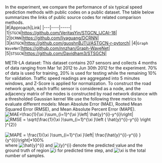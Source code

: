 In the experiment, we compare the performance of six typical speed prediction methods with public codes on a public dataset. The table below summarizes the links of public source codes for related comparison methods.<br>
|#|Approach|Link|
|---|----|-----|
|1|`STGCN`|https://github.com/VeritasYin/STGCN_IJCAI-18|
|2|`DCRNN`|https://github.com/liyaguang/DCRNN|
|3|`ASTGCN`|https://github.com/guoshnBJTU/ASTGCN-r-pytorch|
|4|`Graph WaveNet`|https://github.com/nnzhan/Graph-WaveNet|
|5|`STSGCN`|https://github.com/Davidham3/STSGCN| <br>

METR-LA dataset: This dataset contains 207 sensors and collects 4 months of data ranging from Mar 1st 2012 to Jun 30th 2012 for the experiment. 70% of data is used for training, 20% is used for testing while the remaining 10% for validation. Traffic speed readings are aggregated into 5 minutes windows, and Z-Score is applied for normalization. To construct the road network graph, each traffic sensor is considered as a node, and the adjacency matrix of the nodes is constructed by road network distance with a thresholded Gaussian kernel
We use the following three metrics to evaluate different models: Mean Absolute Error (MAE), Rooted Mean Squared Error (RMSE), and Mean Absolute Percent Error (MAPE).<br>
<img src="https://latex.codecogs.com/png.image?\dpi{110}&space;MAE=\frac{1}{\xi&space;}\sum_{i=1}^{\xi&space;}\left|&space;\hat{y}^{i}-y^{i}\right|" title="MAE=\frac{1}{\xi }\sum_{i=1}^{\xi }\left| \hat{y}^{i}-y^{i}\right|" />
&#8194;&#8194;&#8194;&#8194;&#8194;&#8194;&#8194;&#8194;&#8194;
<img src="https://latex.codecogs.com/png.image?\dpi{110}&space;RMSE&space;=&space;\sqrt{\frac{1}{\xi&space;}\sum_{i=1}^{\xi&space;}\left&space;(&space;\hat{y}^{i}-y^{i}&space;\right&space;)^{2}}" title="RMSE = \sqrt{\frac{1}{\xi }\sum_{i=1}^{\xi }\left ( \hat{y}^{i}-y^{i} \right )^{2}}" />
&#8194;&#8194;&#8194;&#8194;&#8194;&#8194;&#8194;&#8194;&#8194;
<img src="https://latex.codecogs.com/png.image?\dpi{110}&space;MAPE&space;=&space;\frac{1}{\xi&space;}\sum_{i=1}^{\xi&space;}\left|&space;\frac{\hat{y}^{i}-y^{i}&space;}{y^{i}}\right|*100%" title="MAPE = \frac{1}{\xi }\sum_{i=1}^{\xi }\left| \frac{\hat{y}^{i}-y^{i} }{y^{i}}\right|*100%" /><br>
where <img src="https://latex.codecogs.com/png.image?\dpi{110}&space;\hat{y}^{i}" title="\hat{y}^{i}" /> and <img src="https://latex.codecogs.com/png.image?\dpi{110}&space;{y}^{i}" title="{y}^{i}" /> denote the predicted value and the ground truth of region <img src="https://latex.codecogs.com/png.image?\dpi{110}&space;i" title="i" /> for predicted time step, and <img src="https://latex.codecogs.com/png.image?\dpi{110}&space;\xi&space;" title="\xi " /> is the total number of samples.
